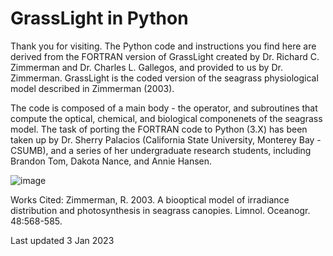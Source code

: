 # GrassLight in Python

Thank you for visiting. The Python code and instructions you find here are derived from the FORTRAN version of GrassLight created by Dr. Richard C. Zimmerman and Dr. Charles L. Gallegos, and provided to us by Dr. Zimmerman. GrassLight is the coded version of the seagrass physiological model described in Zimmerman (2003).

The code is composed of a main body - the operator, and subroutines that compute the optical, chemical, and biological componenets of the seagrass model. The task of porting the FORTRAN code to Python (3.X) has been taken up by Dr. Sherry Palacios (California State University, Monterey Bay - CSUMB), and a series of her undergraduate research students, including Brandon Tom, Dakota Nance, and Annie Hansen.



![image](https://user-images.githubusercontent.com/14896720/210448140-4116ef08-8c86-416a-8cf4-956eca21dba9.png)

Works Cited:
Zimmerman, R. 2003. A biooptical model of irradiance distribution and photosynthesis in seagrass canopies. Limnol. Oceanogr. 48:568-585.


Last updated 3 Jan 2023

